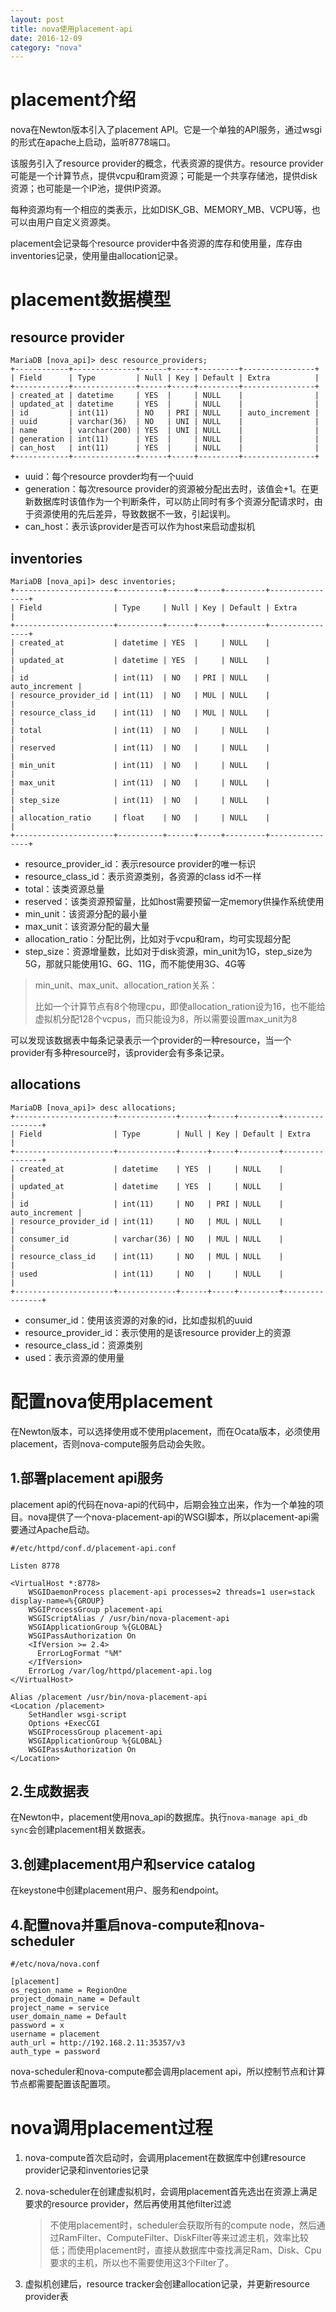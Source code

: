 ```yaml
---
layout: post
title: nova使用placement-api
date: 2016-12-09
category: "nova"
---
```


# placement介绍

nova在Newton版本引入了placement API。它是一个单独的API服务，通过wsgi的形式在apache上启动，监听8778端口。

该服务引入了resource provider的概念，代表资源的提供方。resource provider可能是一个计算节点，提供vcpu和ram资源；可能是一个共享存储池，提供disk资源；也可能是一个IP池，提供IP资源。

每种资源均有一个相应的类表示，比如DISK_GB、MEMORY_MB、VCPU等，也可以由用户自定义资源类。

placement会记录每个resource provider中各资源的库存和使用量，库存由inventories记录，使用量由allocation记录。

# placement数据模型

## resource provider

```
MariaDB [nova_api]> desc resource_providers;
+------------+--------------+------+-----+---------+----------------+
| Field      | Type         | Null | Key | Default | Extra          |
+------------+--------------+------+-----+---------+----------------+
| created_at | datetime     | YES  |     | NULL    |                |
| updated_at | datetime     | YES  |     | NULL    |                |
| id         | int(11)      | NO   | PRI | NULL    | auto_increment |
| uuid       | varchar(36)  | NO   | UNI | NULL    |                |
| name       | varchar(200) | YES  | UNI | NULL    |                |
| generation | int(11)      | YES  |     | NULL    |                |
| can_host   | int(11)      | YES  |     | NULL    |                |
+------------+--------------+------+-----+---------+----------------+
```

* uuid：每个resource provder均有一个uuid
* generation：每次resource provider的资源被分配出去时，该值会+1。在更新数据库时该值作为一个判断条件，可以防止同时有多个资源分配请求时，由于资源使用的先后差异，导致数据不一致，引起误判。
* can_host：表示该provider是否可以作为host来启动虚拟机

## inventories

```
MariaDB [nova_api]> desc inventories;
+----------------------+----------+------+-----+---------+----------------+
| Field                | Type     | Null | Key | Default | Extra          |
+----------------------+----------+------+-----+---------+----------------+
| created_at           | datetime | YES  |     | NULL    |                |
| updated_at           | datetime | YES  |     | NULL    |                |
| id                   | int(11)  | NO   | PRI | NULL    | auto_increment |
| resource_provider_id | int(11)  | NO   | MUL | NULL    |                |
| resource_class_id    | int(11)  | NO   | MUL | NULL    |                |
| total                | int(11)  | NO   |     | NULL    |                |
| reserved             | int(11)  | NO   |     | NULL    |                |
| min_unit             | int(11)  | NO   |     | NULL    |                |
| max_unit             | int(11)  | NO   |     | NULL    |                |
| step_size            | int(11)  | NO   |     | NULL    |                |
| allocation_ratio     | float    | NO   |     | NULL    |                |
+----------------------+----------+------+-----+---------+----------------+
```

* resource_provider_id：表示resource provider的唯一标识
* resource_class_id：表示资源类别，各资源的class id不一样
* total：该类资源总量
* reserved：该类资源预留量，比如host需要预留一定memory供操作系统使用
* min_unit：该资源分配的最小量
* max_unit：该资源分配的最大量
* allocation_ratio：分配比例，比如对于vcpu和ram，均可实现超分配
* step_size：资源增量数，比如对于disk资源，min_unit为1G，step_size为5G，那就只能使用1G、6G、11G，而不能使用3G、4G等

> min_unit、max_unit、allocation_ration关系：
>
> 比如一个计算节点有8个物理cpu，即使allocation_ration设为16，也不能给虚拟机分配128个vcpus，而只能设为8，所以需要设置max_unit为8

可以发现该数据表中每条记录表示一个provider的一种resource，当一个provider有多种resource时，该provider会有多条记录。

## allocations

```
MariaDB [nova_api]> desc allocations;
+----------------------+-------------+------+-----+---------+----------------+
| Field                | Type        | Null | Key | Default | Extra          |
+----------------------+-------------+------+-----+---------+----------------+
| created_at           | datetime    | YES  |     | NULL    |                |
| updated_at           | datetime    | YES  |     | NULL    |                |
| id                   | int(11)     | NO   | PRI | NULL    | auto_increment |
| resource_provider_id | int(11)     | NO   | MUL | NULL    |                |
| consumer_id          | varchar(36) | NO   | MUL | NULL    |                |
| resource_class_id    | int(11)     | NO   | MUL | NULL    |                |
| used                 | int(11)     | NO   |     | NULL    |                |
+----------------------+-------------+------+-----+---------+----------------+
```

* consumer_id：使用该资源的对象的id，比如虚拟机的uuid
* resource_provider_id：表示使用的是该resource provider上的资源
* resource_class_id：资源类别
* used：表示资源的使用量

# 配置nova使用placement

在Newton版本，可以选择使用或不使用placement，而在Ocata版本，必须使用placement，否则nova-compute服务启动会失败。

## 1.部署placement api服务

placement api的代码在nova-api的代码中，后期会独立出来，作为一个单独的项目。nova提供了一个nova-placement-api的WSGI脚本，所以placement-api需要通过Apache启动。

```php+HTML
#/etc/httpd/conf.d/placement-api.conf

Listen 8778

<VirtualHost *:8778>
    WSGIDaemonProcess placement-api processes=2 threads=1 user=stack display-name=%{GROUP}
    WSGIProcessGroup placement-api
    WSGIScriptAlias / /usr/bin/nova-placement-api
    WSGIApplicationGroup %{GLOBAL}
    WSGIPassAuthorization On
    <IfVersion >= 2.4>
      ErrorLogFormat "%M"
    </IfVersion>
    ErrorLog /var/log/httpd/placement-api.log
</VirtualHost>

Alias /placement /usr/bin/nova-placement-api
<Location /placement>
    SetHandler wsgi-script
    Options +ExecCGI
    WSGIProcessGroup placement-api
    WSGIApplicationGroup %{GLOBAL}
    WSGIPassAuthorization On
</Location>
```

## 2.生成数据表

在Newton中，placement使用nova_api的数据库。执行`nova-manage api_db sync`会创建placement相关数据表。

## 3.创建placement用户和service catalog

在keystone中创建placement用户、服务和endpoint。

## 4.配置nova并重启nova-compute和nova-scheduler

```
#/etc/nova/nova.conf

[placement]
os_region_name = RegionOne
project_domain_name = Default
project_name = service
user_domain_name = Default
password = x
username = placement
auth_url = http://192.168.2.11:35357/v3
auth_type = password
```

nova-scheduler和nova-compute都会调用placement api，所以控制节点和计算节点都需要配置该配置项。

# nova调用placement过程

1. nova-compute首次启动时，会调用placement在数据库中创建resource provider记录和inventories记录

2. nova-scheduler在创建虚拟机时，会调用placement首先选出在资源上满足要求的resource provider，然后再使用其他filter过滤

   > 不使用placement时，scheduler会获取所有的compute node，然后通过RamFilter、ComputeFilter、DiskFilter等来过滤主机，效率比较低；而使用placement时，直接从数据库中查找满足Ram、Disk、Cpu要求的主机，所以也不需要使用这3个Filter了。

3. 虚拟机创建后，resource tracker会创建allocation记录，并更新resource provider表



